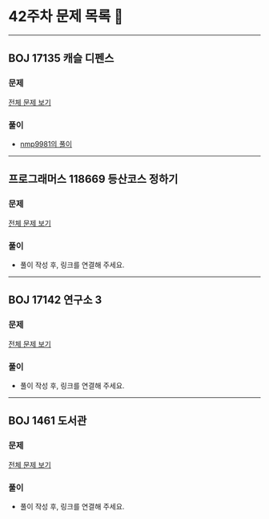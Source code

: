 # 42주차 문제 목록 📝
___
## BOJ 17135 캐슬 디펜스
### 문제
[전체 문제 보기](https://www.acmicpc.net/problem/17135)

### 풀이
- [nmp9981의 풀이](https://blog.naver.com/tybnasgo/222667120972)

___
## 프로그래머스 118669 등산코스 정하기
### 문제
[전체 문제 보기](https://school.programmers.co.kr/learn/courses/30/lessons/118669)

### 풀이
- 풀이 작성 후, 링크를 연결해 주세요.

___
## BOJ 17142 연구소 3
### 문제
[전체 문제 보기](https://www.acmicpc.net/problem/17142)

### 풀이
- 풀이 작성 후, 링크를 연결해 주세요.

___
## BOJ 1461 도서관
### 문제
[전체 문제 보기](https://www.acmicpc.net/problem/1461)

### 풀이
- 풀이 작성 후, 링크를 연결해 주세요.
